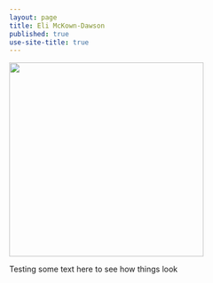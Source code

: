 ```yaml
---
layout: page
title: Eli McKown-Dawson
published: true
use-site-title: true
---
```


<div class="img">
  <img width="350" style = "margin: 0;" src="./img/Headshot (Eli Mckown-Dawson).jpg" id = "profile">
</div>

Testing some text here to see how things look
